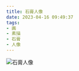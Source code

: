 ```yaml
---
title: 石膏人像
date: 2023-04-16 09:49:37
tags:
- 画
- 素描
- 石膏
- 人像
---
```


![石膏人像](4F0710C3-7F35-4AE2-B703-05A069802429_1_201_a_s.jpg)